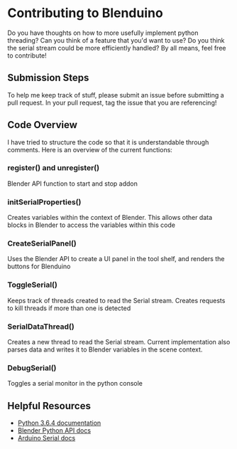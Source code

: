 # Contributing to Blenduino
Do you have thoughts on how to more usefully implement python threading? Can you think of a feature that you'd want to use? Do you think the serial stream could be more efficiently handled? By all means, feel free to contribute! 

## Submission Steps
To help me keep track of stuff, please submit an issue before submitting a pull request. In your pull request, tag the issue that you are referencing!

## Code Overview
I have tried to structure the code so that it is understandable through comments. Here is an overview of the current functions:

### register() and unregister()
Blender API function to start and stop addon

### initSerialProperties()
Creates variables within the context of Blender. This allows other data blocks in Blender to access the variables within this code

### CreateSerialPanel()
Uses the Blender API to create a UI panel in the tool shelf, and renders the buttons for Blenduino

### ToggleSerial()
Keeps track of threads created to read the Serial stream. Creates requests to kill threads if more than one is detected

### SerialDataThread()
Creates a new thread to read the Serial stream. Current implementation also parses data and writes it to Blender variables in the scene context.

### DebugSerial()
Toggles a serial monitor in the python console

## Helpful Resources
- [Python 3.6.4 documentation](https://www.python.org/downloads/release/python-364/)
- [Blender Python API docs](https://docs.blender.org/api/current/)
- [Arduino Serial docs](https://www.arduino.cc/reference/en/language/functions/communication/serial/)